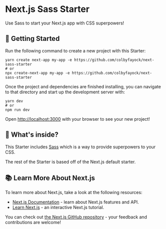 # Next.js Sass Starter

Use Sass to start your Next.js app with CSS superpowers!

## 🚀 Getting Started

Run the following command to create a new project with this Starter:

```
yarn create next-app my-app -e https://github.com/colbyfayock/next-sass-starter
# or
npx create-next-app my-app -e https://github.com/colbyfayock/next-sass-starter
```

Once the project and dependencies are finished installing, you can navigate to that directory and start up the development server with:
```
yarn dev
# or
npm run dev
```

Open [http://localhost:3000](http://localhost:3000) with your browser to see your new project!

## 🧐 What's inside?
This Starter includes [Sass](https://sass-lang.com/) which is a way to provide superpowers to your CSS.

The rest of the Starter is based off of the Next.js default starter.

## 📚 Learn More About Next.js

To learn more about Next.js, take a look at the following resources:

- [Next.js Documentation](https://nextjs.org/docs) - learn about Next.js features and API.
- [Learn Next.js](https://nextjs.org/learn) - an interactive Next.js tutorial.

You can check out [the Next.js GitHub repository](https://github.com/vercel/next.js/) - your feedback and contributions are welcome!

<!-- markdownlint-restore -->
<!-- prettier-ignore-end -->

<!-- ALL-CONTRIBUTORS-LIST:END -->
